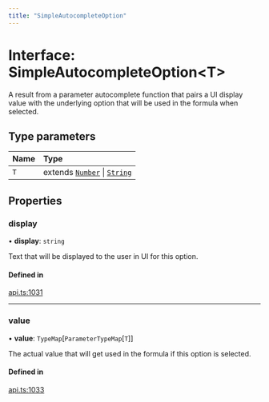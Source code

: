 ```yaml
---
title: "SimpleAutocompleteOption"
---
```

# Interface: SimpleAutocompleteOption<T\>

A result from a parameter autocomplete function that pairs a UI display value with
the underlying option that will be used in the formula when selected.

## Type parameters

| Name | Type |
| :------ | :------ |
| `T` | extends [`Number`](../enums/ParameterType.md#number) \| [`String`](../enums/ParameterType.md#string) |

## Properties

### display

• **display**: `string`

Text that will be displayed to the user in UI for this option.

#### Defined in

[api.ts:1031](https://github.com/coda/packs-sdk/blob/main/api.ts#L1031)

___

### value

• **value**: `TypeMap`[`ParameterTypeMap`[`T`]]

The actual value that will get used in the formula if this option is selected.

#### Defined in

[api.ts:1033](https://github.com/coda/packs-sdk/blob/main/api.ts#L1033)
